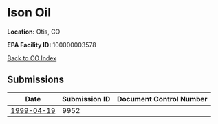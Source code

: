 # Ison Oil

**Location:** Otis, CO

**EPA Facility ID:** 100000003578

[Back to CO Index](../../index.md)

## Submissions

| Date | Submission ID | Document Control Number |
|------|--------------|-------------------------|
| [1999-04-19](submissions/9952.md) | 9952 |  |
